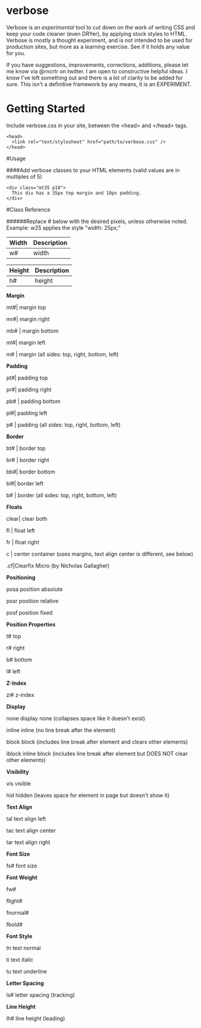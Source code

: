 verbose
=======
Verbose is an *experimental* tool to cut down on the work of writing CSS and keep your code cleaner (even DRYer), by applying stock styles to HTML. Verbose is mostly a thought experiment, and is not intended to be used for production sites, but more as a learning exercise. See if it holds any value for you. 

If you have suggestions, improvements, corrections, additions, please let me know via @rncrtr on twitter. I am open to constructive helpful ideas. I know I've left something out and there is a lot of clarity to be added for sure. This isn't a definitive framework by any means, it is an EXPERIMENT.


# Getting Started
Include verbose.css in your site, between the &lt;head&gt; and &lt;/head&gt; tags.

    <head>
      <link rel="text/stylesheet" href="path/to/verbose.css" />
    </head>

#Usage

####Add verbose classes to your HTML elements (valid values are in multiples of 5)
    
    <div class="mt35 p10">
      This div has a 35px top margin and 10px padding. 
    </div>

#Class Reference

######Replace # below with the desired pixels, unless otherwise noted. Example: w25 applies the style "width: 25px;" 


Width|Description
------------|------------
w#|width


Height|Description
------------|------------
h#|height


**Margin**

mt#|    margin top

mr#|    margin right

mb# |   margin bottom

ml#|    margin left

m# |    margin (all sides: top, right, bottom, left)

**Padding**

pt#|    padding top

pr#|    padding right

pb# |   padding bottom

pl#|    padding left

p#  |   padding (all sides: top, right, bottom, left)

**Border**

bt# |   border top

br# |   border right

bb#|    border bottom

bl#|    border left

b# |    border (all sides: top, right, bottom, left)

**Floats**

clear|   clear both

fl |     float left

fr |     float right

c |      center container (uses margins, text align center is different, see below)

.cf|Clearfix Micro (by Nicholas Gallagher)

**Positioning**

posa   position absolute

posr   position relative

posf   position fixed

**Position Properties**

t#  top

r#  right

b#  bottom

l#  left


**Z-Index**

zi#  z-index

**Display**

none      display none (collapses space like it doesn't exist)

inline    inline (no line break after the element)

block     block (includes line break after element and clears other elements)

iblock    inline block (includes line break after element but DOES NOT clear other elements)


**Visibility**

vis    visible

hid    hidden  (leaves space for element in page but doesn't show it)

**Text Align**

tal    text align left

tac    text align center

tar    text align right

**Font Size**

fs#    font size

**Font Weight**

fw#

flight#

fnormal#

fbold#


**Font Style**

tn    text normal

ti    text italic

tu    text underline

**Letter Spacing**

ls#    letter spacing (tracking)

**Line Height**

lh#    line height (leading)